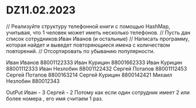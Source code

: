 # DZ11.02.2023
// Реализуйте структуру телефонной книги с помощью HashMap, учитывая, что 1 человек может иметь несколько телефонов.
// Пусть дан список сотрудников:Иван Иванов (и остальные)
// Написать программу, которая найдет и выведет повторяющиеся имена с количеством повторений.
// Отсортировать по убыванию популярности.


Иван Иванов 88001122333
Иван Курицин 88001662333
Иван Курицин 88001112333
Иван Незлобин 88001122432
Сергей Потапов 88001112453
Сергей Потапов 8800163214
Сергей Курицин 8800142421
Михаил Незлобин 880012343

OutPut
Иван - 3
Сергей - 2
Потому как если один сотрудник имеет 2 или более номера , его имя считаем 1 раз.
